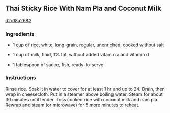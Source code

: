 ## Thai Sticky Rice With Nam Pla and Coconut Milk

[d2c18a2682](http://www.food.com/recipe/thai-sticky-rice-with-nam-pla-and-coconut-milk-369451)

### Ingredients

 - 1 cup of rice, white, long-grain, regular, unenriched, cooked without salt

 - 1 cup of milk, fluid, 1% fat, without added vitamin a and vitamin d

 - 1 tablespoon of sauce, fish, ready-to-serve

### Instructions

Rinse rice. Soak it in water to cover for at least 1 hr and up to 24. Drain, then wrap in cheesecloth. Put in a steamer above boiling water. Steam for about 30 minutes until tender. Toss cooked rice with coconut milk and nam pla. Rewrap and steam (or microwave) for 5 more minutes to reheat.